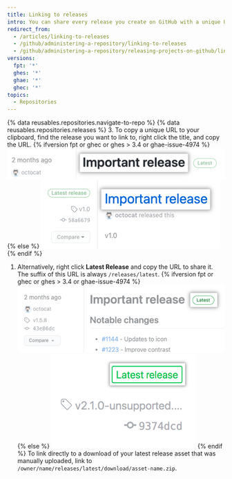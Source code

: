 ```yaml
---
title: Linking to releases
intro: You can share every release you create on GitHub with a unique URL.
redirect_from:
  - /articles/linking-to-releases
  - /github/administering-a-repository/linking-to-releases
  - /github/administering-a-repository/releasing-projects-on-github/linking-to-releases
versions:
  fpt: '*'
  ghes: '*'
  ghae: '*'
  ghec: '*'
topics:
  - Repositories
---
```

{% data reusables.repositories.navigate-to-repo %}
{% data reusables.repositories.releases %}
3. To copy a unique URL to your clipboard, find the release you want to link to, right click the title, and copy the URL.
{% ifversion fpt or ghec or ghes > 3.4 or ghae-issue-4974 %}
  ![Release title](/assets/images/help/releases/release-title.png)
{% else %}
  ![Release title](/assets/images/help/releases/release-title-old.png)
{% endif %}
1. Alternatively, right click **Latest Release** and copy the URL to share it. The suffix of this URL is always `/releases/latest`.
   {% ifversion fpt or ghec or ghes > 3.4 or ghae-issue-4974 %}
   ![Compare release tags menu](/assets/images/help/releases/refreshed-release-latest.png)
   {% else %}
   ![Latest release tag](/assets/images/help/releases/release_latest_release_tag.png)
   {% endif %}
To link directly to a download of your latest release asset that was manually uploaded, link to `/owner/name/releases/latest/download/asset-name.zip`.
